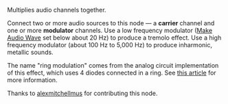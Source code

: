 Multiplies audio channels together.

Connect two or more audio sources to this node — a **carrier** channel and one or more **modulator** channels.  Use a low frequency modulator ([Make Audio Wave](vuo-node://vuo.audio.wave2) set below about 20 Hz) to produce a tremolo effect.  Use a high frequency modulator (about 100 Hz to 5,000 Hz) to produce inharmonic, metallic sounds.

The name "ring modulation" comes from the analog circuit implementation of this effect, which uses 4 diodes connected in a ring.  See [this article](http://synthesizeracademy.com/ring-modulator/) for more information.

Thanks to [alexmitchellmus](https://vuo.org/user/2682) for contributing this node.
